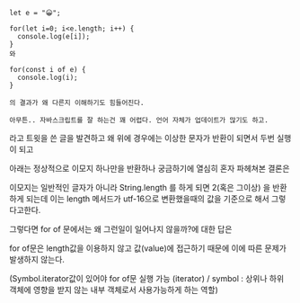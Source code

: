 ```
let e = "😀";

for(let i=0; i<e.length; i++) {
  console.log(e[i]);
}
와

for(const i of e) {
  console.log(i);
}

의 결과가 왜 다른지 이해하기도 힘들어진다.

아무튼.. 자바스크립트를 잘 하는건 꽤 어렵다. 언어 자체가 업데이트가 많기도 하고. 
```
라고 트윗을 쓴 글을 발견하고 왜 위에 경우에는 이상한 문자가 반환이 되면서 두번 실행이 되고 

아래는 정상적으로 이모지 하나만을 반환하나 궁금하기에 열심히 혼자 파헤쳐본 결론은

이모지는 일반적인 글자가 아니라 String.length 를 하게 되면 2(혹은 그이상) 을 반환하게 되는데 이는 length 메서드가 utf-16으로 변환했을때의 값을 기준으로 해서 그렇다고한다.

그렇다면 for of 문에서는 왜 그런일이 일어나지 않을까?에 대한 답은 

for of문은 length값을 이용하지 않고 값(value)에 접근하기 때문에 이에 따른 문제가 발생하지 않는다.

(Symbol.iterator값이 있어야 for of문 실행 가능 (iterator) / symbol : 상위나 하위 객체에 영향을 받지 않는 내부 객체로서 사용가능하게 하는 역할) 


